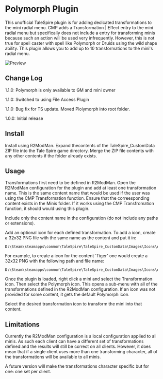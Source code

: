 # Polymorph Plugin

This unofficial TaleSpire plugin is for adding dedicated transformations to the mini radial menu.
CMP adds a Transformation | Effect entry to the mini radial menu but specifically does not include
a entry for transforming minis because such an action will be used very infrequently. However, this
is not true for spell caster with spell like Polymorph or Druids using the wild shape ability. This
plugin allows you to add up to 10 transformations to the mini's radial menu.

![Preview](https://i.imgur.com/iidP1fD.png)

## Change Log

1.1.0: Polymorph is only available to GM and mini owner

1.1.0: Switched to using File Access Plugin

1.1.0: Bug fix for TS update. Moved Plolymorph into root folder.

1.0.0: Initial release

## Install

Install using R2ModMan. Expand thecontents of the TaleSpire_CustomData ZIP file into the Tale Spire
game directory. Merge the ZIP file contents with any other contents if the folder already exists.

## Usage

Transformations first need to be defined in R2ModMan. Open the R2ModMan configuration for the plugin
and add at least one transformation name. This is the same content name that would be used if the user
was using the CMP Transformation function. Ensure that the correesponding content exists in the Minis
folder. If it works using the CMP Transfromation function, it should would using this plugin.

Include only the content name in the configuration (do not include any paths or extensions).

Add an optional icon for each defined transformation. To add a icon, create a 32x32 PNG file with the
same name as the content and put it in:

```
D:\Steam\steamapps\common\TaleSpire\TaleSpire_CustomData\Images\Icons\org.lordashes.plugins.polymorph 
```

For example, to create a icon for the content 'Tiger' one would create a 32x32 PNG with the following
path and file name:

```
D:\Steam\steamapps\common\TaleSpire\TaleSpire_CustomData\Images\Icons\org.lordashes.plugins.polymorph\Tiger.PNG 
```

Once the plugin is loaded, right click a mini and select the Transformation icon. Then select the Polymorph
icon. This opens a sub-menu with all of the transformations defined in the R2ModMan configuration. If an icon
was not provided for some content, it gets the default Polymorph icon.

Select the desired transformation icon to transform the mini into that content.

## Limitations

Currently the R2ModMan configuration is a local configuration applied to all minis. As such each client
can have a different set of transformations defined and the results will still be correct on all clients.
However, it does mean that if a single client uses more than one transforming character, all of the transformations
will be available to all minis.

A future version will make the transformations character specific but for one: one set per client.

